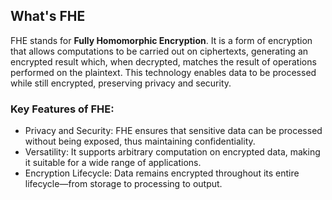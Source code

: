 
## What's FHE

FHE stands for **Fully Homomorphic Encryption**. It is a form of encryption that allows computations to be carried out on ciphertexts, generating an encrypted result which, when decrypted, matches the result of operations performed on the plaintext. This technology enables data to be processed while still encrypted, preserving privacy and security.

### Key Features of FHE:
- Privacy and Security: FHE ensures that sensitive data can be processed without being exposed, thus maintaining confidentiality.
- Versatility: It supports arbitrary computation on encrypted data, making it suitable for a wide range of applications.
- Encryption Lifecycle: Data remains encrypted throughout its entire lifecycle—from storage to processing to output.
